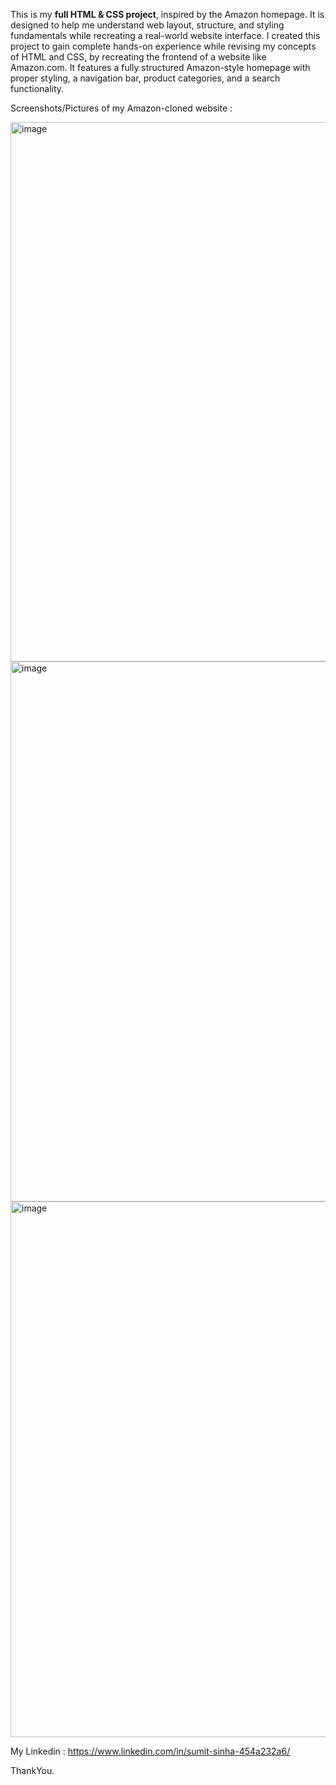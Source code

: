 This is my **full HTML & CSS project**, inspired by the Amazon homepage. It is designed to help me understand web layout, structure, and styling fundamentals while recreating a real-world website interface.
I created this project to gain complete hands-on experience while revising my concepts of HTML and CSS, by recreating the frontend of a website like Amazon.com.
It features a fully structured Amazon-style homepage with proper styling, a navigation bar, product categories, and a search functionality.

Screenshots/Pictures of my Amazon-cloned website :

<img width="1919" height="863" alt="image" src="https://github.com/user-attachments/assets/d5fea27a-81da-42b6-81cd-29bff805ce27" />

<img width="1899" height="864" alt="image" src="https://github.com/user-attachments/assets/4de935f0-def4-4f2b-9233-2c0105dd2a95" />

<img width="1896" height="857" alt="image" src="https://github.com/user-attachments/assets/e6f0eab8-323c-435b-9033-c209844c8210" />

My Linkedin : https://www.linkedin.com/in/sumit-sinha-454a232a6/

ThankYou.
